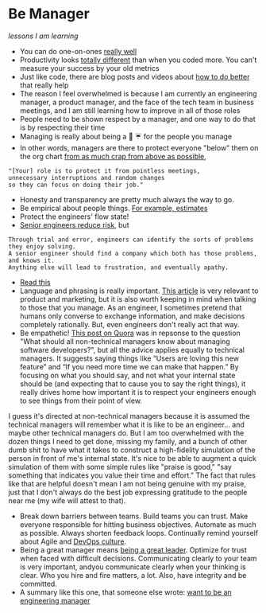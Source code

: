 # Be Manager
_lessons I am learning_

- You can do one-on-ones [really well](http://randsinrepose.com/archives/the-update-the-vent-and-the-disaster/)
- Productivity looks [totally different](http://www.tombartel.de//2016/07/05/recalibrate-your-productivity-sensors/) than when you coded more. You can't measure your success by your old metrics
- Just like code, there are blog posts and videos about [how to do better](https://www.infoq.com/presentations/team-groups-culture) that really help
- The reason I feel overwhelmed is because I am currently an engineering manager, a product manager, and the face of the tech team in business meetings, and I am still learning how to improve in all of those roles
- People need to be shown respect by a manager, and one way to do that is by respecting their time
- Managing is really about being a :poop: :umbrella: for the people you manage
- In other words, managers are there to protect everyone "below" them on the org chart [from as much crap from above as possible](http://shitumbrella.ideationkings.com/), 
```
"[Your] role is to protect it from pointless meetings,
unnecessary interruptions and random changes
so they can focus on doing their job."
```
- Honesty and transparency are pretty much always the way to go.
- Be empirical about people things. [For example, estimates](http://www.joelonsoftware.com/items/2007/10/26.html)
- Protect the engineers' flow state!
- [Senior engineers reduce risk](https://medium.com/@ztellman/senior-engineers-reduce-risk-5ab2adc13c97#.45prgrqbo), but
```
Through trial and error, engineers can identify the sorts of problems they enjoy solving.
A senior engineer should find a company which both has those problems, and knows it.
Anything else will lead to frustration, and eventually apathy.
```
- [Read this](http://larahogan.me/blog/manager-levels/)
- Language and phrasing is really important. [This article](http://www.latimes.com/opinion/op-ed/la-oe-cialdini-presuasion-20161023-snap-story.html) is very relevant to product and marketing, but it is also worth keeping in mind when talking to those that you manage. As an engineer, I sometimes pretend that humans only converse to exchange information, and make decisions completely rationally. But, even engineers don't really act that way.
- Be empathetic! [This post on Quora](https://www.quora.com/What-should-all-non-technical-managers-know-about-managing-software-developers/answer/Jeff-Durand) was in repsonse to the question "What should all non-technical managers know about managing software developers?", but all the advice applies equally to technical managers. It suggests saying things like “Users are loving this new feature” and “If you need more time we can make that happen.” By focusing on what you should say, and not what your internal state should be (and expecting that to cause you to say the right things), it really drives home how important it is to respect your engineers enough to see things from their point of view.

I guess it's directed at non-technical managers because it is assumed the technical managers will remember what it is like to be an engineer... and maybe other technical managers do. But I am too overwhelmed with the dozen things I need to get done, missing my family, and a bunch of other dumb shit to have what it takes to construct a high-fidelity simulation of the person in front of me's internal state. It's nice to be able to augment a quick simulation of them with some simple rules like "praise is good," "say something that indicates you value their time and effort." The fact that rules like that are helpful doesn't mean I am not being genuine with my praise, just that I don't always do the best job expressing gratitude to the people near me (my wife will attest to that).
- Break down barriers between teams. Build teams you can trust. Make everyone responsible for hitting business objectives. Automate as much as possible. Always shorten feedback loops. Continually remind yourself about Agile and [DevOps culture](http://martinfowler.com/bliki/DevOpsCulture.html).
- Being a great manager means [being a great leader](https://blog.ycombinator.com/how-do-you-measure-leadership/). Optimize for trust when faced with difficult decisions. Communicating clearly to your team is very important, andyou communicate clearly when your thinking is clear. Who you hire and fire matters, a lot. Also, have integrity and be committed. 
- A summary like this one, that someone else wrote: [want to be an engineering manager](https://medium.com/@ednapiranha/want-to-be-an-engineering-manager-74fb6c69d932#.sbw51kchf)

